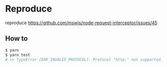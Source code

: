 # Reproduce

reproduce https://github.com/mswjs/node-request-interceptor/issues/45

## How to

```bash
$ yarn
$ yarn test
# => TypeError [ERR_INVALID_PROTOCOL]: Protocol "http:" not supported. Expected "https:"
```
